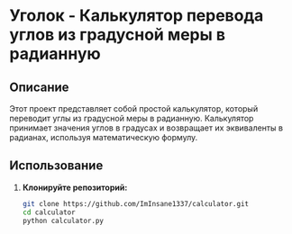 # Уголок - Калькулятор перевода углов из градусной меры в радианную

## Описание

Этот проект представляет собой простой калькулятор, который переводит углы из градусной меры в радианную. Калькулятор принимает значения углов в градусах и возвращает их эквиваленты в радианах, используя математическую формулу.

## Использование

1. **Клонируйте репозиторий:**
   ```bash
   git clone https://github.com/ImInsane1337/calculator.git
   cd calculator
   python calculator.py
